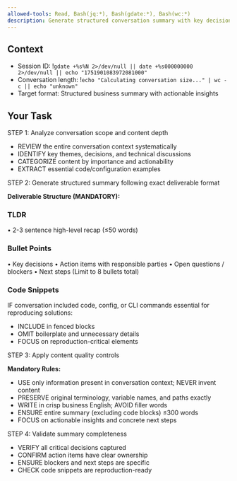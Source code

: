 ```yaml
---
allowed-tools: Read, Bash(jq:*), Bash(gdate:*), Bash(wc:*)
description: Generate structured conversation summary with key decisions, action items, and essential code snippets
---
```


## Context

- Session ID: !`gdate +%s%N 2>/dev/null || date +%s000000000 2>/dev/null || echo "1751901083972081000"`
- Conversation length: !`echo "Calculating conversation size..." | wc -c || echo "unknown"`
- Target format: Structured business summary with actionable insights

## Your Task

STEP 1: Analyze conversation scope and content depth

- REVIEW the entire conversation context systematically
- IDENTIFY key themes, decisions, and technical discussions
- CATEGORIZE content by importance and actionability
- EXTRACT essential code/configuration examples

STEP 2: Generate structured summary following exact deliverable format

**Deliverable Structure (MANDATORY):**

### TLDR

• 2-3 sentence high-level recap (≤50 words)

### Bullet Points

• Key decisions
• Action items with responsible parties
• Open questions / blockers
• Next steps
(Limit to 8 bullets total)

### Code Snippets

IF conversation included code, config, or CLI commands essential for reproducing solutions:

- INCLUDE in fenced blocks
- OMIT boilerplate and unnecessary details
- FOCUS on reproduction-critical elements

STEP 3: Apply content quality controls

**Mandatory Rules:**

- USE only information present in conversation context; NEVER invent content
- PRESERVE original terminology, variable names, and paths exactly
- WRITE in crisp business English; AVOID filler words
- ENSURE entire summary (excluding code blocks) ≤300 words
- FOCUS on actionable insights and concrete next steps

STEP 4: Validate summary completeness

- VERIFY all critical decisions captured
- CONFIRM action items have clear ownership
- ENSURE blockers and next steps are specific
- CHECK code snippets are reproduction-ready
